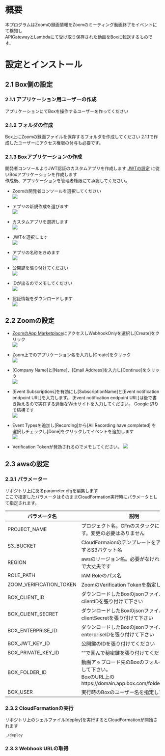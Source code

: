 # 概要
本プログラムはZoomの録画情報をZoomのミーティング動画終了をイベントにて検知し  
APIGatewayとLambdaにて受け取り保存された動画をBoxに転送するものです。  

# 設定とインストール
## 2.1 Box側の設定
### 2.1.1 アプリケーション用ユーザーの作成
アプリケーションにてBoxを操作するユーザーを作ってください

### 2.1.2 フォルダの作成
Box上にZoomの録画ファイルを保存するフォルダを作成してください
2.1.1で作成したユーザーにアクセス権限の付与も必要です。

### 2.1.3 Boxアプリケーションの作成
開発者コンソールよりJWT認証のカスタムアプリを作成します
[JWTの設定](https://ja.developer.box.com/guides/applications/custom-apps/jwt-setup/) に従いBoxアプリケーションを作成します  
作成後、アプリケーションを管理者権限にて承認してください。

- Zoomの開発者コンソールを選択してください  
![](./img/001.png)

- アプリの新規作成を選びます  
![](./img/002.png)

- カスタムアプリを選択します    
![](./img/003.png)

- JWTを選択します  
![](./img/004.png)

- アプリの名称をきめます  
![](./img/005.png)

- 公開鍵を張り付けてください  
![](./img/006.png)

- IDが出るのでメモしてください  
![](./img/007.png)

- 認証情報をダウンロードします  
![](./img/008.png)



## 2.2 Zoomの設定
- [ZoomのApp Marketplace](https://marketplace.zoom.us/develop/create)にアクセスしWebhookOnlyを選択し[Create]をクリック  
![](./img/009.png)

- Zoom上でのアプリケーション名を入力し[Create]をクリック  
 ![](./img/010.png)

- [Company Name]と[Name]、[Email Address]を入力し[Continue]をクリック   
 ![](./img/011.png)

- [Event Subscriptions]を有効にし[SubscriptionName]と[Event notification endpoint URL]を入力します。  [Event notification endpoint URL]は後で書き換えるので実在する適当なWebサイトを入力してください。  Google 辺りで結構です  
 ![](./img/012.png)

- Event Typesを追加し[Recording]から[All Recording have completed]  を選択しチェックし[Done]をクリックしてイベントを追加します  
  ![](./img/013.png)

- Verification Tokenが発効されるのでメモしてください。
![](./img/014.png)


## 2.3 awsの設定
### 2.3.1 パラメーター
リポジトリ上にあるparameter.cfgを編集します  
ここで指定したパラメータはそのままCloudFormation実行時にパラメータとして指定されます。

| パラメータ名| 説明|
| --- | --- |
| PROJECT_NAME | プロジェクト名。CFnのスタックにも使われます。変更の必要はありません |
| S3_BUCKET | CloudFormaionのテンプレートをアップロードするS3バケット名 |
| REGION | awsのリージョン名。必要がなければそのままで大丈夫です |
| ROLE_PATH | IAM Roleのパス名 |
| ZOOM_VERIFICATION_TOKEN | ZoomのVerification Tokenを指定して下さい |
| BOX_CLIENT_ID | ダウンロードしたBoxのjsonファイルからclientIDを張り付けて下さい |
| BOX_CLIENT_SECRET | ダウンロードしたBoxのjsonファイルからclientSecretを張り付けて下さい |
| BOX_ENTERPRISE_ID | ダウンロードしたBoxのjsonファイルからenterpriseIDを張り付けて下さい |
| BOX_JWT_KEY_ID | 公開鍵のIDを張り付けてください |
| BOX_PRIVATE_KEY_ID | ””で囲んで秘密鍵を張り付けてください |
| BOX_FOLDER_ID | 動画アップロード先のBoxのフォルダIDを指定して下さい。</br>BoxのURL上のhttps://domain.app.box.com/folder/{FolderID} |
| BOX_USER | 実行時のBoxのユーザー名を指定して下さい。 |

### 2.3.2 CloudFormationの実行
リポジトリ上のシェルファイル[deploy]を実行するとCloudFormationが開始されます
```
./deploy
```

### 2.3.3 Webhook URLの取得
